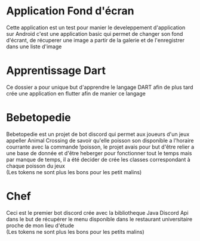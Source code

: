 <h1>Application Fond d'écran</h1>

Cette application est un test pour manier le develeppement d'application sur Android c'est une application basic qui permet de changer son fond d'écrant, de récuperer une image a partir de la galerie et de l'enregistrer dans une liste d'image

<h1>Apprentissage Dart</h1>

Ce dossier a pour unique but d'apprendre le langage DART afin de plus tard crée une application en flutter afin de manier ce langage


<h1>Bebetopedie</h1>

Bebetopedie est un projet de bot discord qui permet aux joueurs d'un jeux appeller Animal Crossing de savoir qu'elle poisson son disponible a l'horaire courrante avec la commande 
!poisson, le projet avais pour but d'être relier a une base de donnée et d'être heberger pour fonctionner tout le temps mais par manque de temps, il a été decider de crée les classes
correspondant à chaque poisson du jeux 
<br>
(Les tokens ne sont plus les bons pour les petit malins)

<h1>Chef</h1>

Ceci est le premier bot discord crée avec la bibliotheque Java Discord Api dans le but de récupérer le menu disponible dans le restaurant universitaire proche de mon lieu d'étude
<br>
(Les tokens ne sont plus les bons pour les petits malins)
